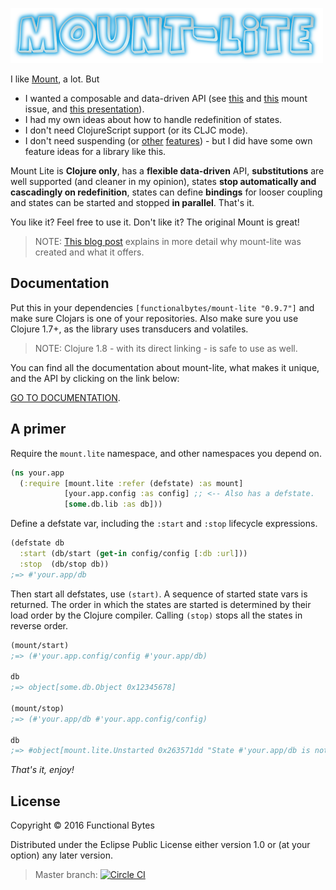 ![logo](doc/logo.png)

I like [Mount](https://github.com/tolitius/mount), a lot. But

* I wanted a composable and data-driven API (see [this](https://github.com/tolitius/mount/issues/19)
  and [this](https://github.com/tolitius/mount/issues/47) mount issue, and [this presentation](https://www.youtube.com/watch?v=3oQTSP4FngY)).
* I had my own ideas about how to handle redefinition of states.
* I don't need ClojureScript support (or its CLJC mode).
* I don't need suspending (or [other](https://github.com/tolitius/mount/issues/16)
  [features](https://github.com/tolitius/mount/blob/dc5c89b3e9a47601242fbc79846460812f81407d/src/mount/core.cljc#L301)) -
  but I did have some own feature ideas for a library like this.

Mount Lite is **Clojure only**, has a **flexible data-driven** API, **substitutions** are well supported
(and cleaner in my opinion), states **stop automatically and cascadingly on redefinition**, states can define **bindings**
for looser coupling and states can be started and stopped **in parallel**. That's it.

You like it? Feel free to use it. Don't like it? The original Mount is great!

> NOTE: [This blog post](http://www.functionalbytes.nl/clojure/mount/mount-lite/2016/02/11/mount-lite.html) explains in more detail why mount-lite was created and what it offers.

## Documentation

Put this in your dependencies `[functionalbytes/mount-lite "0.9.7"]` and make sure Clojars is one of your repositories.
Also make sure you use Clojure 1.7+, as the library uses transducers and volatiles.

> NOTE: Clojure 1.8 - with its direct linking - is safe to use as well.

You can find all the documentation about mount-lite, what makes it unique, and the API by clicking on the link below:

[GO TO DOCUMENTATION](http://aroemers.github.io/mount-lite/index.html).

## A primer

Require the `mount.lite` namespace, and other namespaces you depend on.

```clj
(ns your.app
  (:require [mount.lite :refer (defstate) :as mount]
            [your.app.config :as config] ;; <-- Also has a defstate.
            [some.db.lib :as db]))
```

Define a defstate var, including the `:start` and `:stop` lifecycle expressions.

```clj
(defstate db
  :start (db/start (get-in config/config [:db :url]))
  :stop  (db/stop db))
;=> #'your.app/db
```

Then start all defstates, use `(start)`.
A sequence of started state vars is returned.
The order in which the states are started is determined by their load order by the Clojure compiler.
Calling `(stop)` stops all the states in reverse order.

```clj
(mount/start)
;=> (#'your.app.config/config #'your.app/db)

db
;=> object[some.db.Object 0x12345678]

(mount/stop)
;=> (#'your.app/db #'your.app.config/config)

db
;=> #object[mount.lite.Unstarted 0x263571dd "State #'your.app/db is not started."]
```

*That's it, enjoy!*

## License

Copyright © 2016 Functional Bytes

Distributed under the Eclipse Public License either version 1.0 or (at
your option) any later version.

> Master branch: [![Circle CI](https://circleci.com/gh/aroemers/mount-lite/tree/master.svg?style=svg)](https://circleci.com/gh/aroemers/mount-lite/tree/master)
